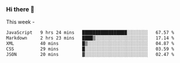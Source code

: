 ### Hi there 👋

This week - 
<!--START_SECTION:waka-->

```txt
JavaScript   9 hrs 24 mins   █████████████████░░░░░░░░   67.57 %
Markdown     2 hrs 23 mins   ████▒░░░░░░░░░░░░░░░░░░░░   17.14 %
XML          40 mins         █▒░░░░░░░░░░░░░░░░░░░░░░░   04.87 %
CSS          29 mins         █░░░░░░░░░░░░░░░░░░░░░░░░   03.59 %
JSON         20 mins         ▓░░░░░░░░░░░░░░░░░░░░░░░░   02.47 %
```

<!--END_SECTION:waka-->
<!--
**Boombag0607/Boombag0607** is a ✨ _special_ ✨ repository because its `README.md` (this file) appears on your GitHub profile.

Here are some ideas to get you started:

- 🔭 I’m currently working on ...
- 🌱 I’m currently learning ...
- 👯 I’m looking to collaborate on ...
- 🤔 I’m looking for help with ...
- 💬 Ask me about ...
- 📫 How to reach me: ...
- 😄 Pronouns: ...
- ⚡ Fun fact: ...
-->
